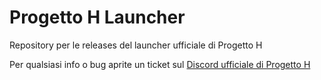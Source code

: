 # Progetto H Launcher

Repository per le releases del launcher ufficiale di Progetto H

Per qualsiasi info o bug aprite un ticket sul [Discord ufficiale di Progetto H](https://discord.gg/progetto-h)  
